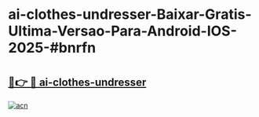 # ai-clothes-undresser-Baixar-Gratis-Ultima-Versao-Para-Android-IOS-2025-#bnrfn

# <h2><a href="https://ainizakaria.my?title=ai-clothes-undresser&ref=25M">🔗👉 🔴 ai-clothes-undresser</a></h2>

[![acn](https://github.com/user-attachments/assets/0f9c940e-d8b0-45ae-aac7-cd30a18b3e1c)](https://ainizakaria.my?title=ai-clothes-undresser&ref=25M)

